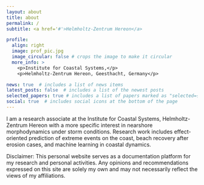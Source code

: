 ```yaml
---
layout: about
title: about
permalink: /
subtitle: <a href='#'>Helmholtz-Zentrum Hereon</a>

profile:
  align: right
  image: prof_pic.jpg
  image_circular: false # crops the image to make it circular
  more_info: >
    <p>Institute for Coastal Systems,</p>
    <p>Helmholtz-Zentrum Hereon, Geesthacht, Germany</p>

news: true  # includes a list of news items
latest_posts: false  # includes a list of the newest posts
selected_papers: true # includes a list of papers marked as "selected={true}"
social: true  # includes social icons at the bottom of the page
---
```


I am a research associate at the Institute for Coastal Systems, Helmholtz-Zentrum Hereon with a more specific interest in nearshore morphodynamics under storm conditions. Research work includes effect-oriented prediction of extreme events on the coast, beach recovery after erosion cases, and machine learning in coastal dynamics.

Disclaimer: This personal website serves as a documentation platform for my research and personal activities. Any opinions and recommendations expressed on this site are solely my own and may not necessarily reflect the views of my affiliations.
